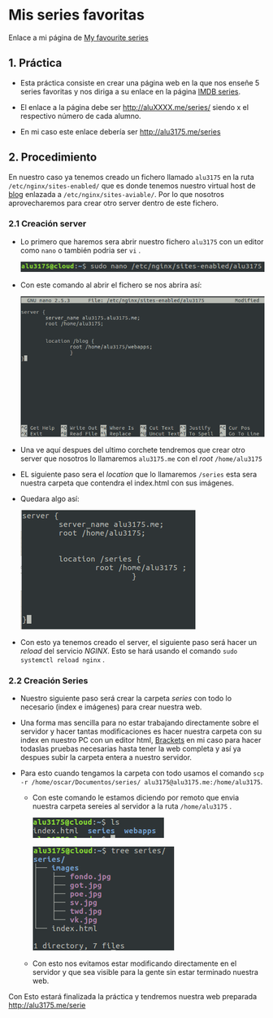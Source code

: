 # Mis series favoritas

Enlace a mi página de [My favourite series](http://alu3175.me/series)
## 1. Práctica

- Esta práctica consiste en crear una página web en la que nos enseñe 5 series favoritas y nos diriga a su enlace en la página [IMDB series](http://www.imdb.com/?ref_=nv_home).

- El enlace a la página debe ser  http://aluXXXX.me/series/ siendo x el respectivo número de cada alumno.
- En mi caso este enlace debería ser http://alu3175.me/series

## 2. Procedimiento

En nuestro caso ya tenemos creado un fichero llamado `alu3175` en la ruta `/etc/nginx/sites-enabled/` que es donde tenemos nuestro virtual host de [blog](http://alu3175.alu3175.me/webapps/blog/) enlazada a `/etc/nginx/sites-aviable/`. Por lo que nosotros aprovecharemos para crear otro server dentro de este fichero.

### 2.1 Creación server

- Lo primero que haremos sera abrir nuestro fichero `alu3175` con un editor como `nano` o también podria ser `vi` .

  ![sudonano](./images/1.png)

- Con este comando al abrir el fichero se nos abrira así:

  ![sudonano2](./images/1.1.png)

- Una ve aquí  despues del ultimo corchete tendremos que crear otro server que nosotros lo llamaremos `alu3175.me` con el *root* `/home/alu3175`
- EL siguiente paso sera el *location* que lo llamaremos `/series` esta sera nuestra carpeta que contendra el index.html con sus imágenes.
- Quedara algo así:

  ![server](./images/2.png)

- Con esto ya tenemos creado el server, el siguiente paso será hacer un *reload* del servicio *NGINX*. Esto se hará usando el comando `sudo systemctl reload nginx` .

### 2.2 Creación Series

- Nuestro siguiente paso será crear la carpeta *series* con todo lo necesario (index e imágenes) para crear nuestra web.

- Una forma mas sencilla para no estar trabajando directamente sobre el servidor y hacer tantas modificaciones es hacer nuestra carpeta con su index en nuestro PC con un editor html, [Brackets](http://brackets.io/) en mi caso para hacer todaslas pruebas necesarias hasta tener la web completa y así ya despues subir la carpeta entera a nuestro servidor.

- Para esto cuando tengamos la carpeta con todo usamos el comando `scp -r /home/oscar/Documentos/series/ alu3175@alu3175.me:/home/alu3175`.

  - Con este comando le estamos diciendo por remoto que envia nuestra carpeta sereies al servidor a la ruta `/home/alu3175` .

    ![series](./images/3.png)

    ![series](./images/3.1.png)


  - Con esto nos evitamos estar modificando directamente en el servidor y que sea visible para la gente sin estar terminado nuestra web.

Con Esto estará finalizada la práctica y tendremos nuestra web preparada http://alu3175.me/serie 
